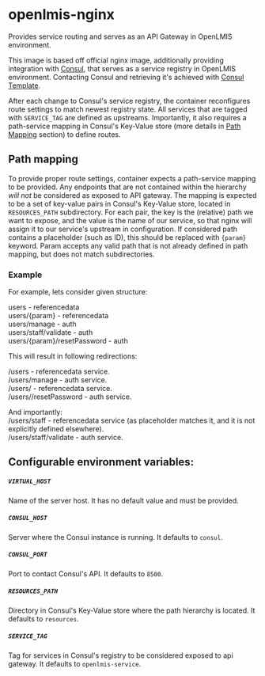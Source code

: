 # openlmis-nginx
Provides service routing and serves as an API Gateway in OpenLMIS environment.

This image is based off official nginx image, additionally providing integration with [Consul](https://www.consul.io/), that serves as a service registry in OpenLMIS environment. Contacting Consul and retrieving it's achieved with [Consul Template](https://github.com/hashicorp/consul-template).

After each change to Consul's service registry, the container reconfigures route settings to match newest registry state. All services that are tagged with `SERVICE_TAG` are defined as upstreams. Importantly, it also requires a path-service mapping in Consul's Key-Value store (more details in [Path Mapping](#path-mapping) section) to define routes.

## Path mapping
To provide proper route settings, container expects a path-service mapping to be provided. Any endpoints that are not contained within the hierarchy _will not_ be considered as exposed to API gateway. The mapping is expected to be a set of key-value pairs in Consul's Key-Value store, located in `RESOURCES_PATH` subdirectory. For each pair, the key is the (relative) path we want to expose, and the value is the name of our service, so that nginx will assign it to our service's upstream in configuration. If considered path contains a placeholder (such as ID), this should be replaced with `{param}` keyword. Param accepts any valid path that is not already defined in path mapping, but does not match subdirectories.

### Example
For example, lets consider given structure:

users - referencedata  
users/{param} - referencedata  
users/manage - auth  
users/staff/validate - auth  
users/{param}/resetPassword - auth

This will result in following redirections:

/users - referencedata service.  
/users/manage - auth service.  
/users/<path> - referencedata service.  
/users/<path>/resetPassword - auth service.  

And importantly:  
/users/staff - referencedata service (as placeholder matches it, and it is not explicitly defined elsewhere).  
/users/staff/validate - auth service.  

## Configurable environment variables:
##### `VIRTUAL_HOST`
Name of the server host. It has no default value and must be provided.

##### `CONSUL_HOST`
Server where the Consul instance is running. It defaults to `consul`.

##### `CONSUL_PORT`
Port to contact Consul's API. It defaults to `8500`.

##### `RESOURCES_PATH`
Directory in Consul's Key-Value store where the path hierarchy is located. It defaults to `resources`.

##### `SERVICE_TAG`
Tag for services in Consul's registry to be considered exposed to api gateway. It defaults to `openlmis-service`.

